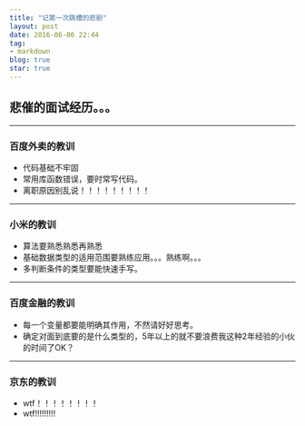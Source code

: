 ```yaml
---
title: "记第一次跳槽的悲剧"
layout: post
date: 2016-06-06 22:44
tag: 
- markdown
blog: true
star: true
---
```


## 悲催的面试经历。。。

---

### 百度外卖的教训
* 代码基础不牢固
* 常用库函数错误，要时常写代码。
* 离职原因别乱说！！！！！！！！！

---

### 小米的教训
* 算法要熟悉熟悉再熟悉
* 基础数据类型的适用范围要熟练应用。。。熟练啊。。。
* 多判断条件的类型要能快速手写。

---

### 百度金融的教训
* 每一个变量都要能明确其作用，不然请好好思考。
* 确定对面到底要的是什么类型的，5年以上的就不要浪费我这种2年经验的小伙的时间了OK？

---

### 京东的教训
* wtf！！！！！！！！
* wtf!!!!!!!!!
